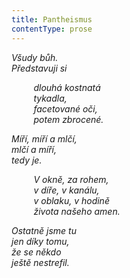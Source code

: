 ```yaml
---
title: Pantheismus
contentType: prose
---
```


_Všudy bůh.  
Představuji si_

         _dlouhá kostnatá  
         tykadla,  
         facetované oči,  
         potem zbrocené._

_Míří, míří a mlčí,  
mlčí a míří,  
tedy je._

         _V okně, za rohem,  
         v díře, v kanálu,  
         v oblaku, v hodině  
         života našeho amen._

_Ostatně jsme tu  
jen díky tomu,  
že se někdo  
ještě nestrefil._
